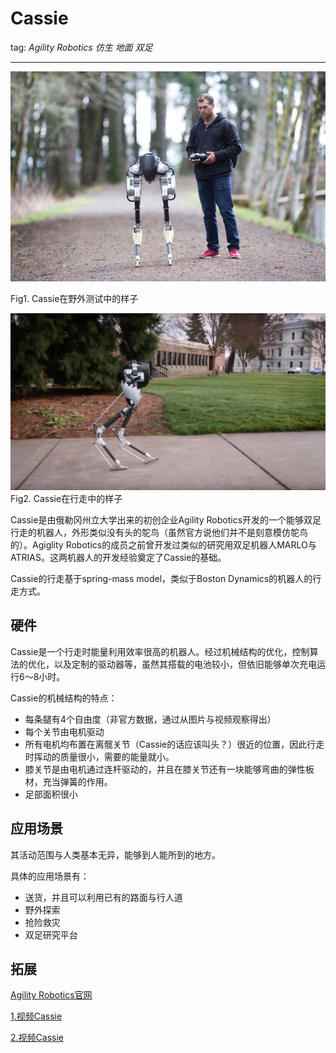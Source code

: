# Cassie
tag: *Agility Robotics* *仿生* *地面* *双足*

---

![Cassie](../meta/pic/Cassie.jpg)

Fig1. Cassie在野外测试中的样子

![Cassie_walking](../meta/pic/Cassie_walking.jpeg)
Fig2. Cassie在行走中的样子

Cassie是由俄勒冈州立大学出来的初创企业Agility Robotics开发的一个能够双足行走的机器人，外形类似没有头的鸵鸟（虽然官方说他们并不是刻意模仿鸵鸟的）。Agiglity Robotics的成员之前曾开发过类似的研究用双足机器人MARLO与ATRIAS。这两机器人的开发经验奠定了Cassie的基础。

Cassie的行走基于spring-mass model，类似于Boston Dynamics的机器人的行走方式。

## 硬件
Cassie是一个行走时能量利用效率很高的机器人。经过机械结构的优化，控制算法的优化，以及定制的驱动器等，虽然其搭载的电池较小，但依旧能够单次充电运行6～8小时。

Cassie的机械结构的特点：
- 每条腿有4个自由度（非官方数据，通过从图片与视频观察得出）
- 每个关节由电机驱动
- 所有电机均布置在离髋关节（Cassie的话应该叫头？）很近的位置，因此行走时挥动的质量很小，需要的能量就小。
- 膝关节是由电机通过连杆驱动的，并且在膝关节还有一块能够弯曲的弹性板材，充当弹簧的作用。
- 足部面积很小

## 应用场景

其活动范围与人类基本无异，能够到人能所到的地方。

具体的应用场景有：
- 送货，并且可以利用已有的路面与行人道
- 野外探索
- 抢险救灾
- 双足研究平台

## 拓展
[Agility Robotics官网](http://www.agilityrobotics.com/#cover)

[1.视频Cassie](https://www.youtube.com/watch?v=Is4JZqhAy-M)

[2.视频Cassie](https://youtu.be/5YDIzeW42hg)
